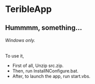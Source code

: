 # TeribleApp
## Hummmm, something...

###### Windows only.

To use it,
* First of all, Unzip src.zip.
* Then, run InstallNConfigure.bat.
* After, to launch the app, run start.vbs.
